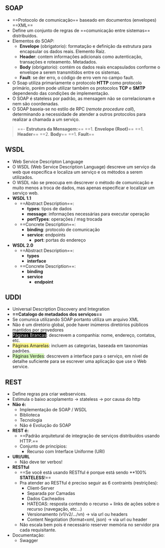 
## SOAP
- ==Protocolo de comunicação== baseado em documentos (envelopes) ==XML==
- Define um conjunto de regras de ==comunicação entre sistemas== distribuídos.
- Elementos do SOAP:
	- **Envelope** (obrigatorio): formatação e definição da estrutura para encapsular os dados reais. Elemento Raíz.
	- **Header**: contem informações adicionais como autenticação, transações e roteamento. Metadados.
	- **Body** (obrigatorio): contém os dados reais encapsulados conforme o envelope a serem transmitidos entre os sistemas.
	- **Fault**: se der erro, o código de erro vem no campo fault.
- O Soap utiliza primariamente o protocolo **HTTP** como protocolo primário, porém pode utilizar também os protocolos **TCP** e **SMTP** dependendo das condições de implementação.
- O SOAP é stateless por padrão, as mensagem não se correlacionam e nem são coordenadas.
- O SOAP baseia-se no estilo de RPC (_remote procedure call_), determinando a necessidade de atender a outros protocolos para realizar a chamada a um serviço.
> ==- **Estrutura da Mensagem:**==
> 	==1. **Envelope (Root)**==
> 		==1. **Header**==
> 		==2. **Body**==
> 			==1. **Fault**==
<!--SR:!2000-01-01,1,250!2000-01-01,1,250!2000-01-01,1,250!2000-01-01,1,250!2000-01-01,1,250!2000-01-01,1,250!2000-01-01,1,250!2024-03-09,1,230-->


## WSDL
- Web Service Descripton Language
- O WSDL (Web Service Description Language) descreve um serviço da web que especifica e localiza um serviço e os métodos a serem utilizados.
- O WSDL não se preocupa em descrever o método de comunicação e muito menos a troca de dados, mas apenas especificar e localizar um serviço web.
- **WSDL 1.1**
	- ==Abstract Description==:
		- **types**: tipos de dados
		- **message**: informações necessárias para executar operação
		- **portTypes**: operações / msg trocada
	- ==Concrete Description==:
		- **binding**: protocolo de comunicação
		- **service**: endpoints
			- **port**: portas do endereço
- **WSDL 2.0**
	- ==Abstract Description==:
		- **types**
		- **interface**
	- ==Concrete Description==:
		- **binding**
		- **service**
			- **endpoint**
<!--SR:!2000-01-01,1,250!2024-03-12,4,270!2000-01-01,1,250!2000-01-01,1,250-->


## UDDI
- Universal Description Discovery and Integration
- **==Catalogo de metadados dos serviços==**
- Se comunica utilizando SOAP portanto utiliza um arquivo XML
- Não é um diretório global, pode haver inúmeros diretórios públicos mantidos por provedores
- <span style="background:rgba(0, 0, 0, 1)"><font color="#fff">Páginas Brancas</font></span>: descrevem a companhia: nome, endereço, contatos, etc.
- <span style="background:#fff88f">Páginas Amarelas</span>: incluem as categorias, baseada em taxonomias padrões.
- <span style="background:#d3f8b6">Páginas Verdes</span>: descrevem a interface para o serviço, em nível de detalhe suficiente para se escrever uma aplicação que use o Web service.


## REST
- Define regras pra criar webservices.
- Estimula o baixo acoplamento -> stateless -> por causa do http
- **Não é:**
	- Implementação de SOAP / WSDL
	- Biblioteca
	- Tecnologia
	- Não é Evolução do SOAP
- **REST é:**
	- ==Padrão arquitetural de integração de serviços distribuídos usando HTTP.==
	- Conjunto de princípios:
		- Recurso com Interface Uniforme (URI)
- **URI/URL**
	- Não deve ter verbos!
- **RESTful**
	- ==Se você está usando RESTful é porque está sendo **100% **STATELESS**!==
	- Pra atender ao RESTful é preciso seguir as 6 contraints (restrições):
		- Client-Server
		- Separada por Camadas
		- Dados Cacheados
		- HATEOAS: resposta contendo o recurso + links de ações sobre o recurso (navegação, etc...)
		- Versionamento (v1/v2/.../vn) -> via url ou headers
		- Content Negotiation (format=xml, json) -> via url ou header
	- Não escala bem pois é necessário reserver memória no servidor pra cada requisitante.
- Documentação:
	- Swagger